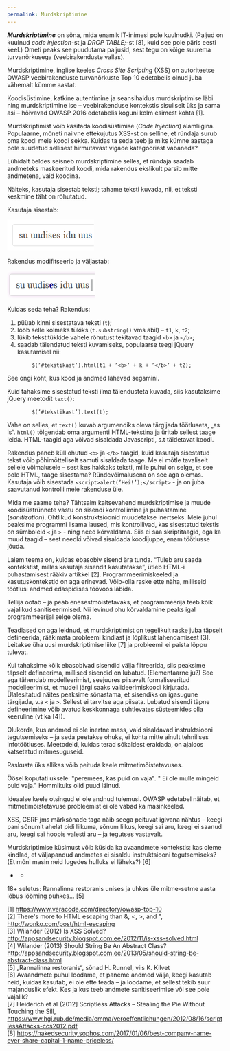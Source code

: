 ```yaml
---
permalink: Murdskriptimine
---
```


***Murdskriptimine*** on sõna, mida enamik IT-inimesi pole kuulnudki. (Paljud on kuulnud _code injection_-st ja _DROP TABLE;_-st [8], kuid see pole päris eesti keel.) Ometi peaks see puudutama paljusid, sest tegu on kõige suurema turvanõrkusega (veebirakenduste vallas). 

Murdskriptimine, inglise keeles _Cross Site Scripting_ (XSS) on autoriteetse OWASP veebirakenduste turvanõrkuste Top 10 edetabelis olnud juba vähemalt kümme aastat. 

Koodisüstimine, katkine autentimine ja seansihaldus murdskriptimise läbi ning murdskriptimine ise – veebirakenduse kontekstis sisuliselt üks ja sama asi – hõivavad OWASP 2016 edetabelis koguni kolm esimest kohta [1].

Murdskriptimist võib käsitada koodisüstimise (_Code Injection_) alamliigina. Populaarne, mõneti naiivne ettekujutus XSS-st on selline, et ründaja surub oma koodi meie koodi sekka. Kuidas ta seda teeb ja miks kümne aastaga pole suudetud sellisest hirmutavast vigade kategooriast vabaneda?

Lühidalt öeldes seisneb murdskriptimine selles, et ründaja saadab andmeteks maskeeritud koodi, mida rakendus ekslikult parsib mitte andmetena, vaid koodina.
 
Näiteks, kasutaja sisestab teksti; tahame teksti kuvada, nii, et teksti keskmine täht on rõhutatud.

Kasutaja sisestab:

![](img/MURD-01.PNG)
 
Rakendus modifitseerib ja väljastab:

![](img/MURD-02.PNG)
  
Kuidas seda teha? Rakendus:<br>
1) püüab kinni sisestatava teksti (`t`);<br>
2) lööb selle kolmeks tükiks (`t.substring()` vms abil) – `t1`, `k`, `t2`;<br>
3) lükib tekstitükkide vahele rõhutust tekitavad taagid `<b>` ja `</b>`;<br>
4) saadab täiendatud teksti kuvamiseks, populaarse teegi jQuery kasutamisel nii: 

````
		$(’#tekstikast’).html(t1 + ’<b>’ + k + ’</b>’ + t2);
````

See ongi koht, kus kood ja andmed lähevad segamini.

Kuid tahaksime sisestatud teksti ilma täiendusteta kuvada, siis kasutaksime jQuery meetodit `text()`:

````
		$(’#tekstikast’).text(t);
````

Vahe on selles, et `text()` kuvab argumendiks oleva tärgijada töötluseta, „as is“. `html()` tõlgendab oma argumenti HTML-tekstina ja üritab sellest taage leida. HTML-taagid aga võivad sisaldada Javascripti, s.t täidetavat koodi.

Rakendus paneb küll ohutud `<b>` ja `</b>` taagid, kuid kasutaja sisestatud tekst võib põhimõtteliselt samuti sisaldada taage. Me ei mõtle tavaliselt sellele võimalusele – sest kes hakkaks teksti, mille puhul on selge, et see pole HTML, taage sisestama? Ründevõimalusena on see aga olemas. Kasutaja võib sisestada `<script>alert(’Hei!’);</script>` - ja on juba saavutanud kontrolli meie rakenduse üle.

Mida me saame teha? Tähtsaim kaitsevahend murdskriptimise ja muude koodisüstrünnete vastu on sisendi kontrollimine ja puhastamine (_sanitization_). Ohtlikud konstruktsioonid muudetakse inertseks. Meie juhul peaksime programmi lisama laused, mis kontrollivad, kas sisestatud tekstis on sümboleid `<` ja `>` - ning need kõrvaldama. Siis ei saa skriptitaagid, ega ka muud taagid – sest needki võivad sisaldada koodijuppe, enam töötlusse jõuda.

Laiem teema on, kuidas ebasobiv sisend ära tunda. “Tuleb aru saada kontekstist, milles kasutaja sisendit kasutatakse”, ütleb HTML-i puhastamisest rääkiv artikkel [2]. Programmeerimiskeeled ja kasutuskontekstid on aga erinevad. Võib-olla raske ette näha, milliseid töötlusi andmed edaspidises töövoos läbida.

Tellija ootab – ja peab enesestmõistetavaks, et programmeerija teeb kõik vajalikud sanitiseerimised. Nii levinud ohu kõrvaldamine peaks igal programmeerijal selge olema.

Teadlased on aga leidnud, et murdskriptimist on tegelikult raske juba täpselt defineerida, rääkimata probleemi kindlast ja lõplikust lahendamisest [3]. Leitakse üha uusi murdskriptimise liike [7] ja probleemil ei paista lõppu tulevat.

Kui tahaksime kõik ebasobivad sisendid välja filtreerida, siis peaksime täpselt defineerima, millised sisendid on lubatud. (Elementaarne ju?) See aga tähendab modelleerimist, seejuures piisavalt formaliseeritud modelleerimist, et mudeli järgi saaks valideerimiskoodi kirjutada. Ülalesitatud näites peaksime sõnastama, et sisendiks on igasugune tärgijada, v.a `<` ja `>`. Sellest ei tarvitse aga piisata. Lubatud sisendi täpne defineerimine võib avatud keskkonnaga suhtlevates süsteemides olla keeruline (vt ka [4]).

Olukorda, kus andmed ei ole inertne mass, vaid sisaldavad instruktsiooni tegutsemiseks – ja seda peetakse ohuks, ei kohta mitte ainult tehnilises infotöötluses. Meetodeid, kuidas terad sõkaldest eraldada, on ajaloos katsetatud mitmesuguseid.

Raskuste üks allikas võib peituda keele mitmetimõistetavuses.

Öösel koputati uksele: "peremees, kas puid on vaja". " Ei ole mulle mingeid puid vaja." Hommikuks olid puud läinud.

Ideaalse keele otsingud ei ole andnud tulemusi. OWASP edetabel näitab, et mitmetimõistetavuse probleemist ei ole vabad ka masinkeeled.

XSS, CSRF jms märksõnade taga näib seega peituvat igivana nähtus – keegi pani sõnumit ahelat pidi liikuma, sõnum liikus, keegi sai aru, keegi ei saanud aru, keegi sai hoopis valesti aru – ja tegutses vastavalt.

Murdskriptimise küsimust võib küsida ka avaandmete kontekstis: kas oleme kindlad, et väljapandud andmetes ei sisaldu instruktsiooni tegutsemiseks? (Et mõni masin neid lugedes hulluks ei läheks?) [6]

- -
18+ seletus:
Rannalinna restoranis unises ja uhkes
üle mitme-setme aasta lõbus lööming puhkes... [5]

[1] https://www.veracode.com/directory/owasp-top-10<br> 
[2] There's more to HTML escaping than &, <, >, and ", http://wonko.com/post/html-escaping<br>
[3] Wilander (2012) Is XSS Solved?http://appsandsecurity.blogspot.com.ee/2012/11/is-xss-solved.html<br>
[4] Wilander (2013) Should String Be An Abstract Class? http://appsandsecurity.blogspot.com.ee/2013/05/should-string-be-abstract-class.html<br>
[5] „Rannalinna restoranis“, sõnad H. Runnel, viis K. Kilvet<br>
[6] Avaandmete puhul loodame, et paneme andmed välja, keegi kasutab neid, kuidas kasutab, ei ole ette teada – ja loodame, et sellest tekib suur majanduslik efekt. Kes ja kus teeb andmete sanitiseerimise või see pole vajalik?<br>
[7] Heiderich et al {2012] Scriptless Attacks – Stealing the Pie Without Touching the Sill, https://www.hgi.rub.de/media/emma/veroeffentlichungen/2012/08/16/scriptlessAttacks-ccs2012.pdf<br>
[8] https://nakedsecurity.sophos.com/2017/01/06/best-company-name-ever-share-capital-1-name-priceless/ 


